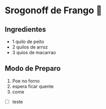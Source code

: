 # Srogonoff de Frango :chicken:

## Ingredientes



* 1 quilo de peito
* 2 quilos de arroz
* 3 quios de macarrao





## Modo de Preparo

1. Poe no forno
2. espera ficar quente
3. come



- [ ] teste